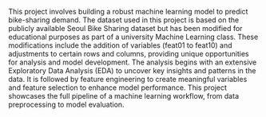 This project involves building a robust machine learning model to predict bike-sharing demand.
The dataset used in this project is based on the publicly available Seoul Bike Sharing dataset but has been modified for educational purposes as part of a university Machine Learning class. 
These modifications include the addition of variables (feat01 to feat10) and adjustments to certain rows and columns, providing unique opportunities for analysis and model development.
The analysis begins with an extensive Exploratory Data Analysis (EDA) to uncover key insights and patterns in the data. It is followed by feature engineering to create meaningful variables and feature selection to enhance model performance.
 This project showcases the full pipeline of a machine learning workflow, from data preprocessing to model evaluation.

